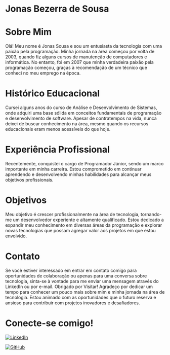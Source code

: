 # **Jonas Bezerra de Sousa**

# Sobre Mim
Olá! Meu nome é Jonas Sousa e sou um entusiasta da tecnologia com uma paixão pela programação. Minha jornada na área começou por volta de 2003, quando fiz alguns cursos de manutenção de computadores e informática. No entanto, foi em 2007 que minha verdadeira paixão pela programação começou, graças à recomendação de um técnico que conheci no meu emprego na época.

# Histórico Educacional
Cursei alguns anos do curso de Análise e Desenvolvimento de Sistemas, onde adquiri uma base sólida em conceitos fundamentais de programação e desenvolvimento de software.
Apesar de contratempos na vida, nunca deixei de buscar conhecimento na área, mesmo quando os recursos educacionais eram menos acessíveis do que hoje.
# Experiência Profissional
Recentemente, conquistei o cargo de Programador Júnior, sendo um marco importante em minha carreira. Estou comprometido em continuar aprendendo e desenvolvendo minhas habilidades para alcançar meus objetivos profissionais.
# Objetivos
Meu objetivo é crescer profissionalmente na área de tecnologia, tornando-me um desenvolvedor experiente e altamente qualificado.
Estou dedicado a expandir meu conhecimento em diversas áreas da programação e explorar novas tecnologias que possam agregar valor aos projetos em que estou envolvido.
# Contato
Se você estiver interessado em entrar em contato comigo para oportunidades de colaboração ou apenas para uma conversa sobre tecnologia, sinta-se à vontade para me enviar uma mensagem através do LinkedIn ou por e-mail.
Obrigado por Visitar!
Agradeço por dedicar um tempo para conhecer um pouco mais sobre mim e minha jornada na área de tecnologia. Estou animado com as oportunidades que o futuro reserva e ansioso para contribuir com projetos inovadores e desafiadores.

# Conecte-se comigo!

[![LinkedIn](https://img.shields.io/badge/LinkedIn-0077B5?style=for-the-badge&logo=linkedin&logoColor=white)](https://www.linkedin.com/in/jonas-sousa-16737040/)

[![GitHub](https://img.shields.io/badge/GitHub-100000?style=for-the-badge&logo=github&logoColor=white)](https://github.com/BSJonas)